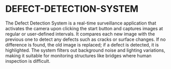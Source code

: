 # DEFECT-DETECTION-SYSTEM

The Defect Detection System is a real-time surveillance application that activates the camera upon clicking the start button and captures images at regular or user-defined intervals. It compares each new image with the previous one to detect any defects such as cracks or surface changes. If no difference is found, the old image is replaced; if a defect is detected, it is highlighted. The system filters out background noise and lighting variations, making it suitable for monitoring structures like bridges where human inspection is difficult.











